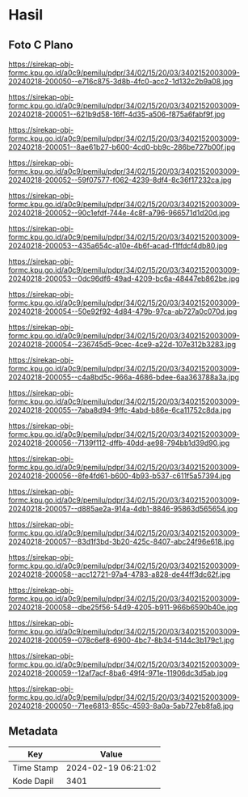 # Hasil

## Foto C Plano

https://sirekap-obj-formc.kpu.go.id/a0c9/pemilu/pdpr/34/02/15/20/03/3402152003009-20240218-200050--e716c875-3d8b-4fc0-acc2-1d132c2b9a08.jpg

https://sirekap-obj-formc.kpu.go.id/a0c9/pemilu/pdpr/34/02/15/20/03/3402152003009-20240218-200051--621b9d58-16ff-4d35-a506-f875a6fabf9f.jpg

https://sirekap-obj-formc.kpu.go.id/a0c9/pemilu/pdpr/34/02/15/20/03/3402152003009-20240218-200051--8ae61b27-b600-4cd0-bb9c-286be727b00f.jpg

https://sirekap-obj-formc.kpu.go.id/a0c9/pemilu/pdpr/34/02/15/20/03/3402152003009-20240218-200052--59f07577-f062-4239-8df4-8c36f17232ca.jpg

https://sirekap-obj-formc.kpu.go.id/a0c9/pemilu/pdpr/34/02/15/20/03/3402152003009-20240218-200052--90c1efdf-744e-4c8f-a796-966571d1d20d.jpg

https://sirekap-obj-formc.kpu.go.id/a0c9/pemilu/pdpr/34/02/15/20/03/3402152003009-20240218-200053--435a654c-a10e-4b6f-acad-f1ffdcf4db80.jpg

https://sirekap-obj-formc.kpu.go.id/a0c9/pemilu/pdpr/34/02/15/20/03/3402152003009-20240218-200053--0dc96df6-49ad-4209-bc6a-48447eb862be.jpg

https://sirekap-obj-formc.kpu.go.id/a0c9/pemilu/pdpr/34/02/15/20/03/3402152003009-20240218-200054--50e92f92-4d84-479b-97ca-ab727a0c070d.jpg

https://sirekap-obj-formc.kpu.go.id/a0c9/pemilu/pdpr/34/02/15/20/03/3402152003009-20240218-200054--236745d5-9cec-4ce9-a22d-107e312b3283.jpg

https://sirekap-obj-formc.kpu.go.id/a0c9/pemilu/pdpr/34/02/15/20/03/3402152003009-20240218-200055--c4a8bd5c-966a-4686-bdee-6aa363788a3a.jpg

https://sirekap-obj-formc.kpu.go.id/a0c9/pemilu/pdpr/34/02/15/20/03/3402152003009-20240218-200055--7aba8d94-9ffc-4abd-b86e-6ca11752c8da.jpg

https://sirekap-obj-formc.kpu.go.id/a0c9/pemilu/pdpr/34/02/15/20/03/3402152003009-20240218-200056--7139f112-dffb-40dd-ae98-794bb1d39d90.jpg

https://sirekap-obj-formc.kpu.go.id/a0c9/pemilu/pdpr/34/02/15/20/03/3402152003009-20240218-200056--8fe4fd61-b600-4b93-b537-c611f5a57394.jpg

https://sirekap-obj-formc.kpu.go.id/a0c9/pemilu/pdpr/34/02/15/20/03/3402152003009-20240218-200057--d885ae2a-914a-4db1-8846-95863d565654.jpg

https://sirekap-obj-formc.kpu.go.id/a0c9/pemilu/pdpr/34/02/15/20/03/3402152003009-20240218-200057--83d1f3bd-3b20-425c-8407-abc24f96e618.jpg

https://sirekap-obj-formc.kpu.go.id/a0c9/pemilu/pdpr/34/02/15/20/03/3402152003009-20240218-200058--acc12721-97a4-4783-a828-de44ff3dc62f.jpg

https://sirekap-obj-formc.kpu.go.id/a0c9/pemilu/pdpr/34/02/15/20/03/3402152003009-20240218-200058--dbe25f56-54d9-4205-b911-966b6590b40e.jpg

https://sirekap-obj-formc.kpu.go.id/a0c9/pemilu/pdpr/34/02/15/20/03/3402152003009-20240218-200059--078c6ef8-6900-4bc7-8b34-5144c3b179c1.jpg

https://sirekap-obj-formc.kpu.go.id/a0c9/pemilu/pdpr/34/02/15/20/03/3402152003009-20240218-200059--12af7acf-8ba6-49f4-971e-11906dc3d5ab.jpg

https://sirekap-obj-formc.kpu.go.id/a0c9/pemilu/pdpr/34/02/15/20/03/3402152003009-20240218-200050--71ee6813-855c-4593-8a0a-5ab727eb8fa8.jpg


## Metadata

| Key        | Value               |
| ---------- | ------------------- |
| Time Stamp | 2024-02-19 06:21:02 |
| Kode Dapil | 3401                |



